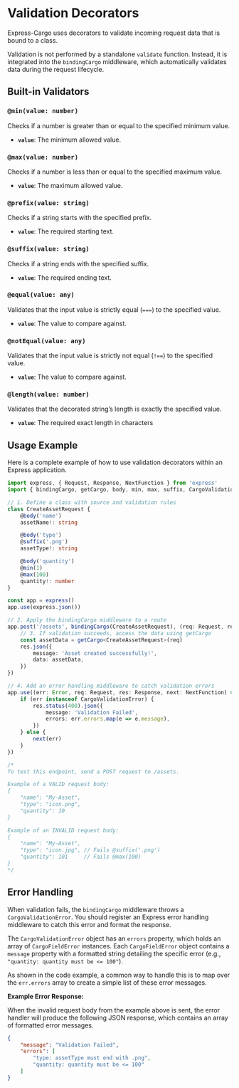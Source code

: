 # Validation Decorators

Express-Cargo uses decorators to validate incoming request data that is bound to a class.

Validation is not performed by a standalone `validate` function. Instead, it is integrated into the `bindingCargo` middleware, which automatically validates data during the request lifecycle.

## Built-in Validators

### `@min(value: number)`

Checks if a number is greater than or equal to the specified minimum value.

- **`value`**: The minimum allowed value.

### `@max(value: number)`

Checks if a number is less than or equal to the specified maximum value.

- **`value`**: The maximum allowed value.

### `@prefix(value: string)`

Checks if a string starts with the specified prefix.

- **`value`**: The required starting text.

### `@suffix(value: string)`

Checks if a string ends with the specified suffix.

- **`value`**: The required ending text.

### `@equal(value: any)`

Validates that the input value is strictly equal (`===`) to the specified value. 

- **`value`**: The value to compare against.

### `@notEqual(value: any)`

Validates that the input value is strictly not equal (`!==`) to the specified value.

- **`value`**: The value to compare against.

### `@length(value: number)`

Validates that the decorated string’s length is exactly the specified value.

- **`value`**: The required exact length in characters

## Usage Example

Here is a complete example of how to use validation decorators within an Express application.

```typescript
import express, { Request, Response, NextFunction } from 'express'
import { bindingCargo, getCargo, body, min, max, suffix, CargoValidationError } from 'express-cargo'

// 1. Define a class with source and validation rules
class CreateAssetRequest {
    @body('name')
    assetName!: string

    @body('type')
    @suffix('.png')
    assetType!: string

    @body('quantity')
    @min(1)
    @max(100)
    quantity!: number
}

const app = express()
app.use(express.json())

// 2. Apply the bindingCargo middleware to a route
app.post('/assets', bindingCargo(CreateAssetRequest), (req: Request, res: Response) => {
    // 3. If validation succeeds, access the data using getCargo
    const assetData = getCargo<CreateAssetRequest>(req)
    res.json({
        message: 'Asset created successfully!',
        data: assetData,
    })
})

// 4. Add an error handling middleware to catch validation errors
app.use((err: Error, req: Request, res: Response, next: NextFunction) => {
    if (err instanceof CargoValidationError) {
        res.status(400).json({
            message: 'Validation Failed',
            errors: err.errors.map(e => e.message),
        })
    } else {
        next(err)
    }
})

/*
To test this endpoint, send a POST request to /assets.

Example of a VALID request body:
{
    "name": "My-Asset",
    "type": "icon.png",
    "quantity": 10
}

Example of an INVALID request body:
{
    "name": "My-Asset",
    "type": "icon.jpg", // Fails @suffix('.png')
    "quantity": 101     // Fails @max(100)
}
*/
```

## Error Handling

When validation fails, the `bindingCargo` middleware throws a `CargoValidationError`. You should register an Express error handling middleware to catch this error and format the response.

The `CargoValidationError` object has an `errors` property, which holds an array of `CargoFieldError` instances. Each `CargoFieldError` object contains a `message` property with a formatted string detailing the specific error (e.g., `"quantity: quantity must be <= 100"`).

As shown in the code example, a common way to handle this is to map over the `err.errors` array to create a simple list of these error messages.

**Example Error Response:**

When the invalid request body from the example above is sent, the error handler will produce the following JSON response, which contains an array of formatted error messages.

```json
{
    "message": "Validation Failed",
    "errors": [
        "type: assetType must end with .png",
        "quantity: quantity must be <= 100"
    ]
}
```
